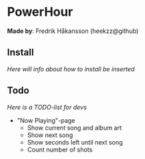 # PowerHour
**Made by**: Fredrik Håkansson (heekzz@github)

## Install
*Here will info about how to install be inserted*

##  Todo
*Here is a TODO-list for devs*

+ "Now Playing"-page
  + Show current song and album art
  + Show next song
  + Show seconds left until next song
  + Count number of shots
